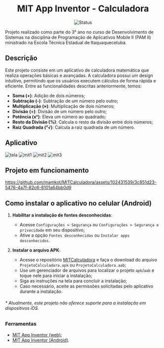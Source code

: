 <h1 align="center">MIT App Inventor - Calculadora</h1>

<p align="center">
  <img src="https://img.shields.io/badge/status-concluído-brightgreen.svg" alt="Status" />
</p>

</h4>
Projeto realizado como parte do 3° ano no curso de Desenvolvimento de Sistemas na disciplina de Programação de Aplicativos Mobile II (PAM II) ministrado na Escola Técnica Estadual de Itaquaquecetuba. 
</h4>

## Descrição
<p align=>Este projeto consiste em um aplicativo de calculadora matemática que realiza operações básicas e avançadas. A calculadora possui um design intuitivo, permitindo que os usuários executem cálculos de forma rápida e eficiente. Entre as funcionalidades descritas anteriormente, temos:

<ul>
  <li><strong>Soma (+)</strong>: Adição de dois números;</li>
  <li><strong>Subtração (-)</strong>: Subtração de um número pelo outro;</li>
  <li><strong>Multiplicação (×)</strong>: Multiplicação de dois números;</li>
  <li><strong>Divisão (÷)</strong>: Divisão de um número pelo outro;</li>
  <li><strong>Potência (xʸ)</strong>: Eleva um número ao quadrado;</li>
  <li><strong>Resto da Divisão (%)</strong>: Calcula o resto da divisão entre dois números;</li>
  <li><strong>Raiz Quadrada (²√)</strong>: Calcula a raiz quadrada de um número.</li>
</ul>


</p>

## Aplicativo

![tela](https://github.com/mamkot/MITimc/assets/102431539/2deb74df-edee-478a-97d7-50e20d3f326f)
![mit1](https://github.com/mamkot/MITimc/assets/102431539/cffcf1ff-e3a6-4e28-a394-2e20d8d4a899)
![mit2](https://github.com/mamkot/MITimc/assets/102431539/b4d3d904-91b1-4855-ad4a-484c1164d79e)
![mit3](https://github.com/mamkot/MITimc/assets/102431539/fbe55a65-5021-4628-9dbd-67642b79116e)

## Projeto em funcionamento

https://github.com/mamkot/MITCalculadora/assets/102431539/3c851d23-5476-4a7f-82c6-8101a64bb0d9

## Como instalar o aplicativo no celular (Android)

1. **Habilitar a instalação de fontes desconhecidas**:
    - Acesse `Configurações > Segurança` ou `Configurações > Segurança e privacidade` em seu dispositivo;
    - Ative a opção `Fontes desconhecidas` ou `Instalar apps desconhecidos`.

2. **Instalar o arquivo APK**:
    - Acesse o repositório [MITCalculadora](https://github.com/mamkot/MITCalculadora.git) e faça o download do arquivo `ProjetoCalculadora.apk` ou `ProjetoCalculadora.aab`;
    - Use um gerenciador de arquivos para localizar o projeto `apk`/`aab` e toque nele para iniciar a instalação;
    - Siga as instruções na tela para concluir a instalação;
    - Caso necessário, aceite as permissões solicitadas pelo aplicativo durante a instalação.

<h6>*  Atualmente, este projeto não oferece suporte para a instalação em dispositivos iOS.<h6>

### Ferramentas

- [MIT App Inventor (web)](https://nodejs.org/pt-br/download);
- [MIT App Inventor (Android)](https://play.google.com/store/apps/details?id=edu.mit.appinventor.aicompanion3&pcampaignid=web_share).
